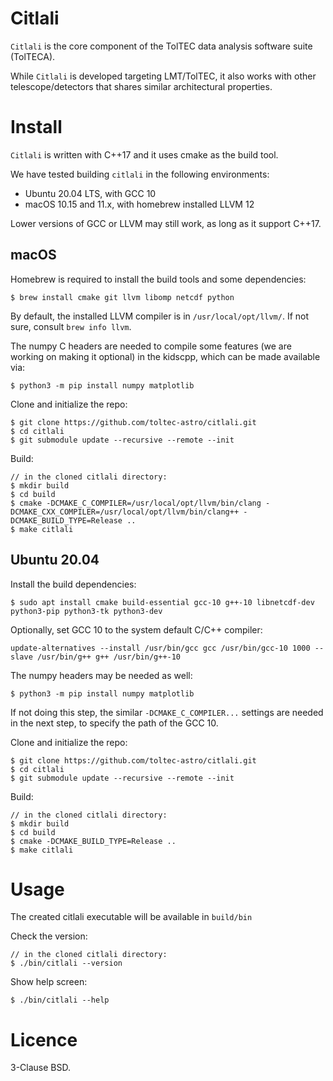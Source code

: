 # Citlali

`Citlali` is the core component of the TolTEC data analysis software suite
(TolTECA).


While `Citlali` is developed targeting LMT/TolTEC, it also works with
other telescope/detectors that shares similar architectural properties.


# Install

`Citlali` is written with C++17 and it uses cmake as the build tool.

We have tested building `citlali` in the following environments:

* Ubuntu 20.04 LTS, with GCC 10
* macOS 10.15 and 11.x, with homebrew installed LLVM 12

Lower versions of GCC or LLVM may still work, as long as it support C++17.

## macOS

Homebrew is required to install the build tools and some dependencies:
```
$ brew install cmake git llvm libomp netcdf python
```
By default, the installed LLVM compiler is in `/usr/local/opt/llvm/`. If
not sure, consult `brew info llvm`.

The numpy C headers are needed to compile some features (we are working on making it optional) in the kidscpp, which
can be made available via:
```
$ python3 -m pip install numpy matplotlib
```

Clone and initialize the repo:
```
$ git clone https://github.com/toltec-astro/citlali.git
$ cd citlali
$ git submodule update --recursive --remote --init
```

Build:
```
// in the cloned citlali directory:
$ mkdir build
$ cd build
$ cmake -DCMAKE_C_COMPILER=/usr/local/opt/llvm/bin/clang -DCMAKE_CXX_COMPILER=/usr/local/opt/llvm/bin/clang++ -DCMAKE_BUILD_TYPE=Release ..
$ make citlali
```
## Ubuntu 20.04

Install the build dependencies:

```
$ sudo apt install cmake build-essential gcc-10 g++-10 libnetcdf-dev python3-pip python3-tk python3-dev
```

Optionally, set GCC 10 to the system default C/C++ compiler:
```
update-alternatives --install /usr/bin/gcc gcc /usr/bin/gcc-10 1000 --slave /usr/bin/g++ g++ /usr/bin/g++-10
```

The numpy headers may be needed as well:
```
$ python3 -m pip install numpy matplotlib
```

If not doing this step, the similar `-DCMAKE_C_COMPILER...` settings are needed in the next step, to specify the
path of the GCC 10.

Clone and initialize the repo:
```
$ git clone https://github.com/toltec-astro/citlali.git
$ cd citlali
$ git submodule update --recursive --remote --init
```

Build:
```
// in the cloned citlali directory:
$ mkdir build
$ cd build
$ cmake -DCMAKE_BUILD_TYPE=Release ..
$ make citlali
```

# Usage

The created citlali executable will be available in `build/bin`

Check the version:
```
// in the cloned citlali directory:
$ ./bin/citlali --version
```

Show help screen:
```
$ ./bin/citlali --help
```

# Licence

3-Clause BSD.
